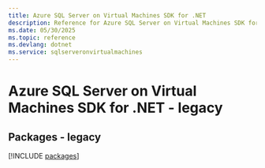```yaml
---
title: Azure SQL Server on Virtual Machines SDK for .NET
description: Reference for Azure SQL Server on Virtual Machines SDK for .NET
ms.date: 05/30/2025
ms.topic: reference
ms.devlang: dotnet
ms.service: sqlserveronvirtualmachines
---
```

# Azure SQL Server on Virtual Machines SDK for .NET - legacy
## Packages - legacy
[!INCLUDE [packages](sql-server-on-virtual-machines-index.md)]